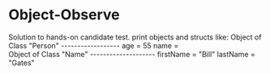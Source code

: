 # Object-Observe
Solution to hands-on candidate test. </t>
print objects and structs like: 
Object of Class "Person" 
    ------------------
age = 55         name =  
    Object of Class "Name" 
     -------------------- 
      firstName = "Bill" lastName = "Gates" 
